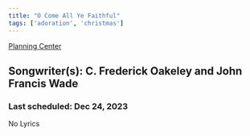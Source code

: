 ```yaml
---
title: "O Come All Ye Faithful"
tags: ['adoration', 'christmas']
---
```


[Planning Center](https://services.planningcenteronline.com/songs/12967171)

## Songwriter(s): C. Frederick Oakeley and John Francis Wade
### Last scheduled: Dec 24, 2023          

No Lyrics
